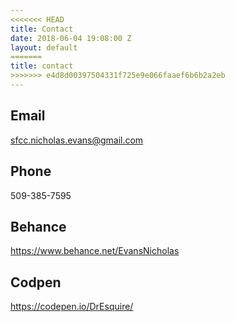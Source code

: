 ```yaml
---
<<<<<<< HEAD
title: Contact
date: 2018-06-04 19:08:00 Z
layout: default
=======
title: contact
>>>>>>> e4d8d00397504331f725e9e066faaef6b6b2a2eb
---
```


## Email
sfcc.nicholas.evans@gmail.com
## Phone
509-385-7595
## Behance
https://www.behance.net/EvansNicholas
## Codpen
https://codepen.io/DrEsquire/